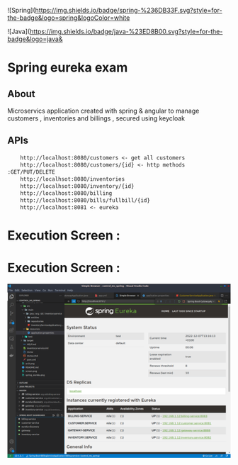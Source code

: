 
![Spring](https://img.shields.io/badge/spring-%236DB33F.svg?style=for-the-badge&logo=spring&logoColor=white

![Java](https://img.shields.io/badge/java-%23ED8B00.svg?style=for-the-badge&logo=java&
# Spring eureka exam
## About
Microservics application created with spring & angular to manage customers , inventories and billings , secured using keycloak
## APIs
```
    http://localhost:8080/customers <- get all customers
    http://localhost:8080/customers/{id} <- http methods :GET/PUT/DELETE
    http://localhsot:8080/inventories
    http://localhsot:8080/inventory/{id}
    http://localhost:8080/billing
    http://localhost:8080/bills/fullbill/{id}
    http://localhost:8081 <- eureka
```

# Execution Screen : 


# Execution Screen : 

![enter image description here](https://github.com/shawpoufo/ms_spring_exam/blob/main/spring_eureka.png)
